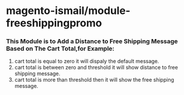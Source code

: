 # magento-ismail/module-freeshippingpromo

### This Module is to Add a Distance to Free Shipping Message Based on The Cart Total,for Example:

1. cart total is equal to zero it will dispaly the default message.
2. cart total is between zero and threshold it will show distance to free shipping message.
3. cart total is more than threshold then it will show the free shipping message.
